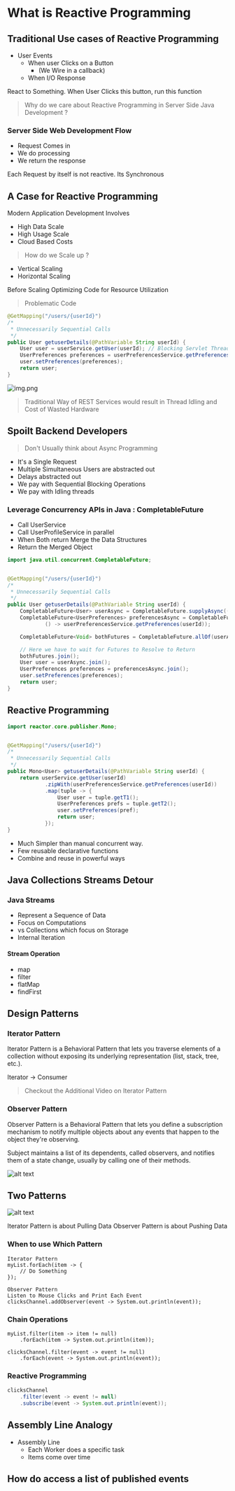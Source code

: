 # What is Reactive Programming

## Traditional Use cases of Reactive Programming

- User Events
    - When user Clicks on a Button
        - (We Wire in a callback)
    - When I/O Response

React to Something. When User Clicks this button, run this function

> Why do we care about Reactive Programming in Server Side Java Development ?

### Server Side Web Development Flow

- Request Comes in
- We do processing
- We return the response

Each Request by itself is not reactive. Its Synchronous

## A Case for Reactive Programming

Modern Application Development Involves

- High Data Scale
- High Usage Scale
- Cloud Based Costs

> How do we Scale up ?

- Vertical Scaling
- Horizontal Scaling

Before Scaling Optimizing Code for Resource Utilization

> Problematic Code

```java
@GetMapping("/users/{userId}")
/*
 * Unnecessarily Sequential Calls
 */
public User getuserDetails(@PathVariable String userId) {
    User user = userService.getUser(userId); // Blocking Servlet Thread
    UserPreferences preferences = userPreferencesService.getPreferences(userId); // Blocking Servlet Thread
    user.setPreferences(preferences);
    return user;
}
```

![img.png](images/img.png)

> Traditional Way of REST Services would result in Thread Idling and Cost of Wasted Hardware

## Spoilt Backend Developers

> Don't Usually think about Async Programming

- It's a Single Request
- Multiple Simultaneous Users are abstracted out
- Delays abstracted out
- We pay with Sequential Blocking Operations
- We pay with Idling threads

### Leverage Concurrency APIs in Java : CompletableFuture

- Call UserService
- Call UserProfileService in parallel
- When Both return Merge the Data Structures
- Return the Merged Object

```java
import java.util.concurrent.CompletableFuture;


@GetMapping("/users/{userId}")
/*
 * Unnecessarily Sequential Calls
 */
public User getuserDetails(@PathVariable String userId) {
    CompletableFuture<User> userAsync = CompletableFuture.supplyAsync(() -> userService.getUser(userId));
    CompletableFuture<UserPreferences> preferencesAsync = CompletableFuture.supplyAsync(
            () -> userPreferencesService.getPreferences(userId));

    CompletableFuture<Void> bothFutures = CompletableFuture.allOf(userAsync, preferencesAsync);

    // Here we have to wait for Futures to Resolve to Return 
    bothFutures.join();
    User user = userAsync.join();
    UserPreferences preferences = preferencesAsync.join();
    user.setPreferences(preferences);
    return user;
}
```

## Reactive Programming

```java
import reactor.core.publisher.Mono;


@GetMapping("/users/{userId}")
/*
 * Unnecessarily Sequential Calls
 */
public Mono<User> getuserDetails(@PathVariable String userId) {
    return userService.getUser(userId)
            .zipWith(userPreferencesService.getPreferences(userId))
            .map(tuple -> {
                User user = tuple.getT1();
                UserPreferences prefs = tuple.getT2();
                user.setPreferences(pref);
                return user;
            });
}
```

- Much Simpler than manual concurrent way.
- Few reusable declarative functions
- Combine and reuse in powerful ways

## Java Collections Streams Detour

### Java Streams

- Represent a Sequence of Data
- Focus on Computations
- vs Collections which focus on Storage
- Internal Iteration

#### Stream Operation

- map
- filter
- flatMap
- findFirst 


## Design Patterns 

### Iterator Pattern 

Iterator Pattern is a Behavioral Pattern that lets you traverse elements of a collection without exposing its underlying representation (list, stack, tree, etc.).

Iterator -> Consumer

> Checkout the Additional Video on Iterator Pattern

### Observer Pattern

Observer Pattern is a Behavioral Pattern that lets you define a subscription mechanism to notify multiple objects about any events that happen to the object they're observing.

Subject maintains a list of its dependents, called observers, and notifies them of a state change, usually by calling one of their methods.

![alt text](images/image1.png)

## Two Patterns 

![alt text](images/image.png)

Iterator Pattern is about Pulling Data
Observer Pattern is about Pushing Data

### When to use Which Pattern

```
Iterator Pattern
myList.forEach(item -> {
    // Do Something
});

Observer Pattern
Listen to Mouse Clicks and Print Each Event 
clicksChannel.addObserver(event -> System.out.println(event));
```

### Chain Operations

```
myList.filter(item -> item != null)
    .forEach(item -> System.out.println(item));

clicksChannel.filter(event -> event != null)
    .forEach(event -> System.out.println(event));
```

### Reactive Programming

```java
clicksChannel
    .filter(event -> event != null)
    .subscribe(event -> System.out.println(event));
```

## Assembly Line Analogy

- Assembly Line
    - Each Worker does a specific task
    - Items come over time
 

 ## How do access a list of published events 